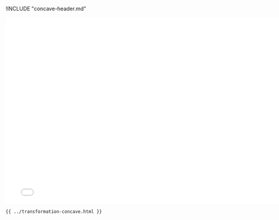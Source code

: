 !INCLUDE "concave-header.md"

<iframe src="../../transformation-concave.html" width="770" height="500" frameBorder="0" seamless="seamless">
</iframe>

```html
{{ ../transformation-concave.html }}
```
